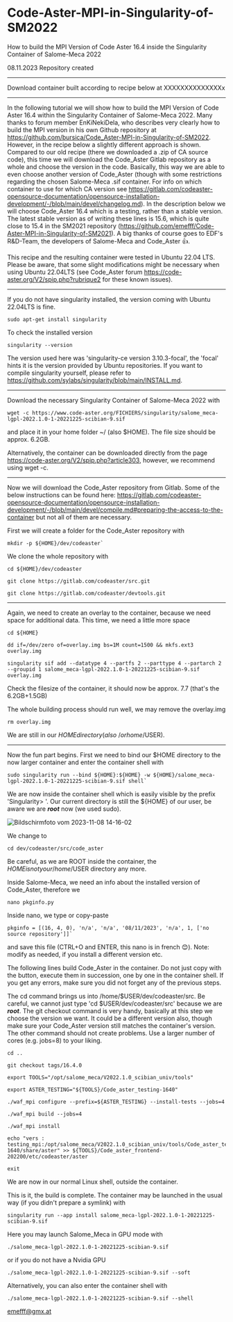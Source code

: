 # Code-Aster-MPI-in-Singularity-of-SM2022
How to build the MPI Version of Code Aster 16.4 inside the Singularity Container of Salome-Meca 2022 

08.11.2023 Repository created

________________________________________________________________________________________________________
Download container built according to recipe below at  XXXXXXXXXXXXXXx


________________________________________________________________________________________________________

In the following tutorial we will show how to build the MPI Version of Code Aster 16.4 within the Singularity Container of Salome-Meca 2022. Many thanks to forum member EnKiNekiDela, who describes very clearly how to build the MPI version in his own Github repository at https://github.com/bursica/Code_Aster-MPI-in-Singularity-of-SM2022. However, in the recipe below a slightly different approach is shown.
Compared to our old recipe (there we downloaded a .zip of CA source code), this time we will download the Code_Aster Gitlab repository as a whole and choose the version in the code. Basically, this way we are able to even choose another version of Code_Aster (though with some restrictions regarding the chosen Salome-Meca .sif container. For info on which container to use for which CA version see https://gitlab.com/codeaster-opensource-documentation/opensource-installation-development/-/blob/main/devel/changelog.md). In the description below we will choose Code_Aster 16.4 which is a testing, rather than a stable version. The latest stable version as of writing these lines is 15.6, which is quite close to 15.4 in the SM2021 repository (https://github.com/emefff/Code-Aster-MPI-in-Singularity-of-SM2021). A big thanks of course goes to EDF's R&D-Team, the developers of Salome-Meca and Code_Aster 👍. 

This recipe and the resulting container were tested in Ubuntu 22.04 LTS. Please be aware, that some slight modifications might be necessary when using Ubuntu 22.04LTS (see Code_Aster forum https://code-aster.org/V2/spip.php?rubrique2 for these known issues).
________________________________________________________________________________________________________

If you do not have singularity installed, the version coming with Ubuntu 22.04LTS is fine.
```
sudo apt-get install singularity
```
To check the installed version 

```
singularity --version
```

The version used here was 'singularity-ce version 3.10.3-focal', the 'focal' hints it is the version provided by Ubuntu repositories.
If you want to compile singularity yourself, please refer to https://github.com/sylabs/singularity/blob/main/INSTALL.md.

________________________________________________________________________________________________________
Download the necessary Singularity Container of Salome-Meca 2022 with 

```
wget -c https://www.code-aster.org/FICHIERS/singularity/salome_meca-lgpl-2022.1.0-1-20221225-scibian-9.sif
```

and place it in your home folder ~/ (also $HOME). The file size should be approx. 6.2GB. 

Alternatively, the container can be downloaded directly from the page https://code-aster.org/V2/spip.php?article303, however, we recommend using wget -c.

________________________________________________________________________________________________________
Now we will download the Code_Aster repository from Gitlab. Some of the below instructions can be found here: https://gitlab.com/codeaster-opensource-documentation/opensource-installation-development/-/blob/main/devel/compile.md#preparing-the-access-to-the-container but not all of them are necessary.

First we will create a folder for the Code_Aster repository with

```
mkdir -p ${HOME}/dev/codeaster`
```

We clone the whole repository with

```
cd ${HOME}/dev/codeaster

git clone https://gitlab.com/codeaster/src.git

git clone https://gitlab.com/codeaster/devtools.git
```
________________________________________________________________________________________________________
Again, we need to create an overlay to the container, because we need space for additional data. This time, we need a little more space

```
cd ${HOME}

dd if=/dev/zero of=overlay.img bs=1M count=1500 && mkfs.ext3 overlay.img

singularity sif add --datatype 4 --partfs 2 --parttype 4 --partarch 2 --groupid 1 salome_meca-lgpl-2022.1.0-1-20221225-scibian-9.sif overlay.img
```
Check the filesize of the container, it should now be approx. 7.7 (that's the 6.2GB+1.5GB)

The whole building process should run well, we may remove the overlay.img

```
rm overlay.img
```

We are still in our $HOME directory (also ~/ or home/$USER).
________________________________________________________________________________________________________
Now the fun part begins. First we need to bind our $HOME directory to the now larger container and enter the container shell with

```
sudo singularity run --bind ${HOME}:${HOME} -w ${HOME}/salome_meca-lgpl-2022.1.0-1-20221225-scibian-9.sif shell`
```

We are now inside the container shell which is easily visible by the prefix 'Singularity> '. Our current directory is still the ${HOME} of our user, be aware we are ***root*** now (we used sudo).

![Bildschirmfoto vom 2023-11-08 14-16-02](https://github.com/emefff/Code-Aster-MPI-in-Singularity-of-SM2022/assets/89903493/702dae4a-771c-40fa-a5ef-fa39c2723ed4)

We change to

```
cd dev/codeaster/src/code_aster
```

Be careful, as we are ROOT inside the container, the ${HOME} is not your /home/$USER directory any more.

Inside Salome-Meca, we need an info about the installed version of Code_Aster, therefore we

```
nano pkginfo.py
```

Inside nano, we type or copy-paste

```
pkginfo = [(16, 4, 0), 'n/a', 'n/a', '08/11/2023', 'n/a', 1, ['no source repository']]`
```

and save this file (CTRL+O and ENTER, this nano is in french 😊).
Note: modify as needed, if you install a different version etc.

The following lines build Code_Aster in the container. Do not just copy with the button, execute them in succession, one by one in the container shell.
If you get any errors, make sure you did not forget any of the previous steps. 

The cd command brings us into /home/$USER/dev/codeaster/src. Be careful, we cannot just type 'cd $USER/dev/codeaster/src' because we are ***root***.
The git checkout command is very handy, basically at this step we choose the version we want. It could be a different version also, though make sure your Code_Aster version still matches the container's version.
The other command should not create problems. Use a larger number of cores (e.g. jobs=8) to your liking.

```
cd ..

git checkout tags/16.4.0

export TOOLS="/opt/salome_meca/V2022.1.0_scibian_univ/tools"

export ASTER_TESTING="${TOOLS}/Code_aster_testing-1640"

./waf_mpi configure --prefix=${ASTER_TESTING} --install-tests --jobs=4

./waf_mpi build --jobs=4

./waf_mpi install

echo "vers : testing_mpi:/opt/salome_meca/V2022.1.0_scibian_univ/tools/Code_aster_testing-1640/share/aster" >> ${TOOLS}/Code_aster_frontend-202200/etc/codeaster/aster

exit
```

We are now in our normal Linux shell, outside the container. 

This is it, the build is complete. The container may be launched in the usual way (if you didn't prepare a symlink) with 

```
singularity run --app install salome_meca-lgpl-2022.1.0-1-20221225-scibian-9.sif
```

Here you may launch Salome_Meca in GPU mode with

```
./salome_meca-lgpl-2022.1.0-1-20221225-scibian-9.sif
```

or if you do not have a Nvidia GPU

```
./salome_meca-lgpl-2022.1.0-1-20221225-scibian-9.sif --soft
```

Alternatively, you can also enter the container shell with

```
./salome_meca-lgpl-2022.1.0-1-20221225-scibian-9.sif --shell
```

emefff@gmx.at












